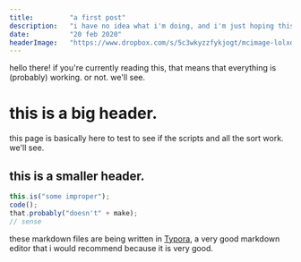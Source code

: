 ```yaml
---
title:         "a first post"
description:   "i have no idea what i'm doing, and i'm just hoping this works correctly."
date:          "20 feb 2020"
headerImage:   "https://www.dropbox.com/s/5c3wkyzzfykjogt/mcimage-lolxd.jpg?dl=1"
---
```


hello there! if you're currently reading this, that means that everything is (probably) working. or not. we'll see.

# this is a big header.

this page is basically here to test to see if the scripts and all the sort work. we'll see.

## this is a smaller header.

```javascript
this.is("some improper");
code();
that.probably("doesn't" + make);
// sense
```

these markdown files are being written in [Typora](https://typora.io), a very good markdown editor that i would recommend because it is very good.

